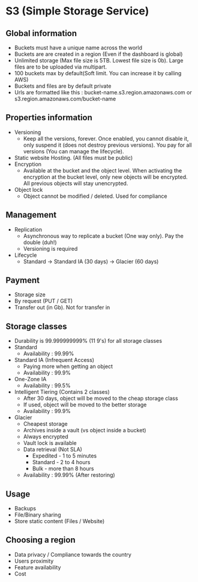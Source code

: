 # S3 (Simple Storage Service)

## Global information

* Buckets must have a unique name across the world
* Buckets are are created in a region (Even if the dashboard is global)
* Unlimited storage (Max file size is 5TB. Lowest file size is 0b). Large files are to be uploaded via multipart.
* 100 buckets max by default(Soft limit. You can increase it by calling AWS)
* Buckets and files are by default private
* Urls are formatted like this : bucket-name.s3.region.amazonaws.com or s3.region.amazonaws.com/bucket-name

## Properties information

* Versioning
  * Keep all the versions, forever. Once enabled, you cannot disable it, only suspend it (does not destroy previous versions). You pay for all versions (You can manage the lifecycle).
* Static website Hosting. (All files must be public)
* Encryption
  * Available at the bucket and the object level. When activating the encryption at the bucket level, only new objects will be encrypted. All previous objects will stay unencrypted.
* Object lock
  * Object cannot be modified / deleted. Used for compliance

## Management

* Replication
  * Asynchronous way to replicate a bucket (One way only). Pay the double (duh!)
  * Versioning is required
* Lifecycle
  * Standard -> Standard IA (30 days) -> Glacier (60 days)

## Payment

* Storage size
* By request (PUT / GET)
* Transfer out (in Gb). Not for transfer in

## Storage classes

* Durability is 99.999999999% (11 9's) for all storage classes
* Standard
  * Availability : 99.99%
* Standard IA (Infrequent Access)
  * Paying more when getting an object
  * Availability : 99.9%
* One-Zone IA
  * Availability : 99.5%
* Intelligent Tiering (Contains 2 classes)
  * After 30 days, object will be moved to the cheap storage class
  * If used, object will be moved to the better storage
  * Availability : 99.9%
* Glacier
  * Cheapest storage
  * Archives inside a vault (vs object inside a bucket)
  * Always encrypted
  * Vault lock is available
  * Data retrieval  (Not SLA)
    * Expedited - 1 to 5 minutes
    * Standard - 2 to 4 hours
    * Bulk - more than 8 hours
  * Availability : 99.99% (After restoring)

## Usage

* Backups
* File/Binary sharing
* Store static content (Files / Website)

## Choosing a region

* Data privacy / Compliance towards the country
* Users proximity
* Feature availability
* Cost